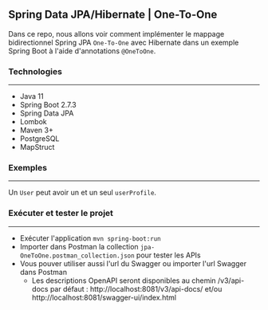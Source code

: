 ## Spring Data JPA/Hibernate | One-To-One
Dans ce repo, nous allons voir comment implémenter le mappage bidirectionnel Spring JPA `One-To-One` avec Hibernate dans un exemple Spring Boot à l'aide d'annotations `@OneToOne`.

### Technologies
---
- Java 11
- Spring Boot 2.7.3
- Spring Data JPA
- Lombok
- Maven 3+
- PostgreSQL
- MapStruct

### Exemples
---
Un `User` peut avoir un et un seul `userProfile`.

### Exécuter et tester le projet
---
- Exécuter l'application `mvn spring-boot:run`
- Importer dans Postman la collection `jpa-OneToOne.postman_collection.json` pour tester les APIs
- Vous pouver utiliser aussi l'url du Swagger ou importer l'url Swagger dans Postman
  - Les descriptions OpenAPI seront disponibles au chemin /v3/api-docs par défaut : http://localhost:8081/v3/api-docs/ et/ou http://localhost:8081/swagger-ui/index.html